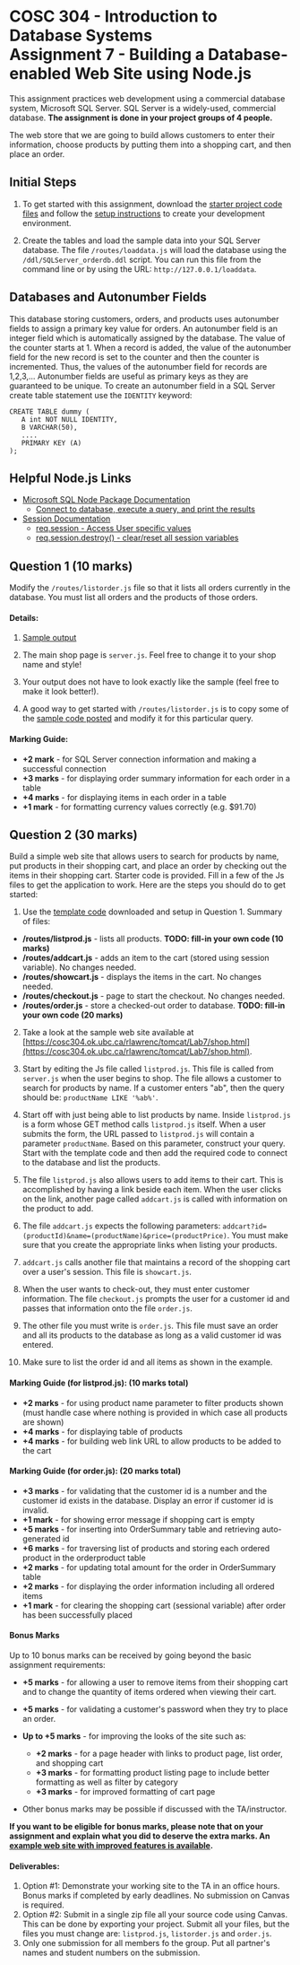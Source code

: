 # COSC 304 - Introduction to Database Systems<br>Assignment 7 - Building a Database-enabled Web Site using Node.js

This assignment practices web development using a commercial database system, Microsoft SQL Server. SQL Server is a widely-used, commercial database. **The assignment is done in your project groups of 4 people.**

The web store that we are going to build allows customers to enter their information, choose products by putting them into a shopping cart, and then place an order.

## Initial Steps

1. To get started with this assignment, download the [starter project code files](304_lab7_starter_node.zip) and follow the [setup instructions](setup/) to create your development environment.

2. Create the tables and load the sample data into your SQL Server database.  The file `/routes/loaddata.js` will load the database using the `/ddl/SQLServer_orderdb.ddl` script. You can run this file from the command line or by using the URL: `http://127.0.0.1/loaddata`.

## Databases and Autonumber Fields

This database storing customers, orders, and products uses autonumber fields to assign a primary key value for orders.  An autonumber field is an integer field which is automatically assigned by the database.  The value of the counter starts at 1.  When a record is added, the value of the autonumber field for the new record is set to the counter and then the counter is incremented.  Thus, the values of the autonumber field for records are 1,2,3,...  Autonumber fields are useful as primary keys as they are guaranteed to be unique.  To create an autonumber field in a SQL Server create table statement use the `IDENTITY` keyword: 

```
CREATE TABLE dummy (
   A int NOT NULL IDENTITY,
   B VARCHAR(50),
   ....
   PRIMARY KEY (A)
);
```
## Helpful Node.js Links

- [Microsoft SQL Node Package Documentation](https://www.npmjs.com/package/mssql)
	- [Connect to database, execute a query, and print the results](https://www.npmjs.com/package/mssql#asyncawait)
- [Session Documentation](https://expressjs.com/en/resources/middleware/session.html)
	- [req.session - Access User specific values](https://expressjs.com/en/resources/middleware/session.html#reqsession)
	- [req.session.destroy() - clear/reset all session variables](https://expressjs.com/en/resources/middleware/session.html#sessiondestroycallback)

## Question 1 (10 marks)

Modify the `/routes/listorder.js` file so that it lists all orders currently in the database. You must list all orders and the products of those orders.

#### Details:

1. [Sample output](https://cosc304.ok.ubc.ca/rlawrenc/tomcat/Lab7/listorder.jsp)

2. The main shop page is `server.js`. Feel free to change it to your shop name and style!

3. Your output does not have to look exactly like the sample (feel free to make it look better!).

5. A good way to get started with `/routes/listorder.js` is to copy some of the [sample code posted](../code/QuerySQLServer.js) and modify it for this particular query.


#### Marking Guide:

- **+2 mark** - for SQL Server connection information and making a successful connection
- **+3 marks** - for displaying order summary information for each order in a table
- **+4 marks** - for displaying items in each order in a table
- **+1 mark** - for formatting currency values correctly (e.g. $91.70)

## Question 2 (30 marks)

Build a simple web site that allows users to search for products by name, put products in their shopping cart, and place an order by checking out the items in their shopping cart. Starter code is provided. Fill in a few of the Js files to get the application to work.  Here are the steps you should do to get started:

1. Use the [template code](304_lab7_starter_node) downloaded and setup in Question 1. Summary of files:

- **/routes/listprod.js** - lists all products.  **TODO: fill-in your own code (10 marks)**
- **/routes/addcart.js** - adds an item to the cart (stored using session variable).  No changes needed.
- **/routes/showcart.js** - displays the items in the cart.  No changes needed.
- **/routes/checkout.js** - page to start the checkout.  No changes needed.
- **/routes/order.js** - store a checked-out order to database. **TODO: fill-in your own code (20 marks)**

2. Take a look at the sample web site available at [https://cosc304.ok.ubc.ca/rlawrenc/tomcat/Lab7/shop.html](https://cosc304.ok.ubc.ca/rlawrenc/tomcat/Lab7/shop.html).

3. Start by editing the Js file called `listprod.js`.  This file is called from `server.js` when the user begins to shop.  The file allows a customer to search for products by name.  If a customer enters "ab", then the query should be: `productName LIKE '%ab%'`.

4. Start off with just being able to list products by name.  Inside `listprod.js` is a form whose GET method calls `listprod.js` itself.  When a user submits the form, the URL passed to `listprod.js` will contain a parameter `productName`.  Based on this parameter, construct your query. Start with the template code and then add the required code to connect to the database and list the products.

5. The file `listprod.js` also allows users to add items to their cart. This is accomplished by having a link beside each item. When the user clicks on the link, another page called `addcart.js` is called with information on the product to add.

6. The file `addcart.js` expects the following parameters: `addcart?id=(productId)&name=(productName)&price=(productPrice)`.  You must make sure that you create the appropriate links when listing your products.

7. `addcart.js` calls another file that maintains a record of the shopping cart over a user's session.  This file is `showcart.js`.

8. When the user wants to check-out, they must enter customer information.  The file `checkout.js` prompts the user for a customer id and passes that information onto the file `order.js`.

9. The other file you must write is `order.js`. This file must save an order and all its products to the database as long as a valid customer id was entered.

10. Make sure to list the order id and all items as shown in the example.


#### Marking Guide (for listprod.js): (10 marks total)

- **+2 marks** - for using product name parameter to filter products shown (must handle case where nothing is provided in which case all products are shown)
- **+4 marks** - for displaying table of products
- **+4 marks** - for building web link URL to allow products to be added to the cart

#### Marking Guide (for order.js): (20 marks total)

- **+3 marks** - for validating that the customer id is a number and the customer id exists in the database. Display an error if customer id is invalid.
- **+1 mark** - for showing error message if shopping cart is empty
- **+5 marks** - for inserting into OrderSummary table and retrieving auto-generated id
- **+6 marks** - for traversing list of products and storing each ordered product in the orderproduct table
- **+2 marks** - for updating total amount for the order in OrderSummary table
- **+2 marks** - for displaying the order information including all ordered items
- **+1 mark** - for clearing the shopping cart (sessional variable) after order has been successfully placed


#### Bonus Marks

Up to 10 bonus marks can be received by going beyond the basic assignment requirements:

- **+5 marks** - for allowing a user to remove items from their shopping cart and to change the quantity of items ordered when viewing their cart.
- **+5 marks** - for validating a customer's password when they try to place an order.
- **Up to +5 marks** - for improving the looks of the site such as:
	- **+2 marks** - for a page header with links to product page, list order, and shopping cart
	- **+3 marks** - for formatting product listing page to include better formatting as well as filter by category	
	- **+3 marks** - for improved formatting of cart page		

- Other bonus marks may be possible if discussed with the TA/instructor.

**If you want to be eligible for bonus marks, please note that on your assignment and explain what you did to deserve the extra marks.  An [example web site with improved features is available](http://cosc304.ok.ubc.ca/rlawrenc/tomcat/Lab7/bonus/shop.html).**

#### Deliverables:

1. Option #1: Demonstrate your working site to the TA in an office hours. Bonus marks if completed by early deadlines. No submission on Canvas is required.
2. Option #2: Submit in a single zip file all your source code using Canvas. This can be done by exporting your project. Submit all your files, but the files you must change are: `listprod.js`, `listorder.js` and `order.js`.
3. Only one submission for all members fo the group. Put all partner's names and student numbers on the submission.
